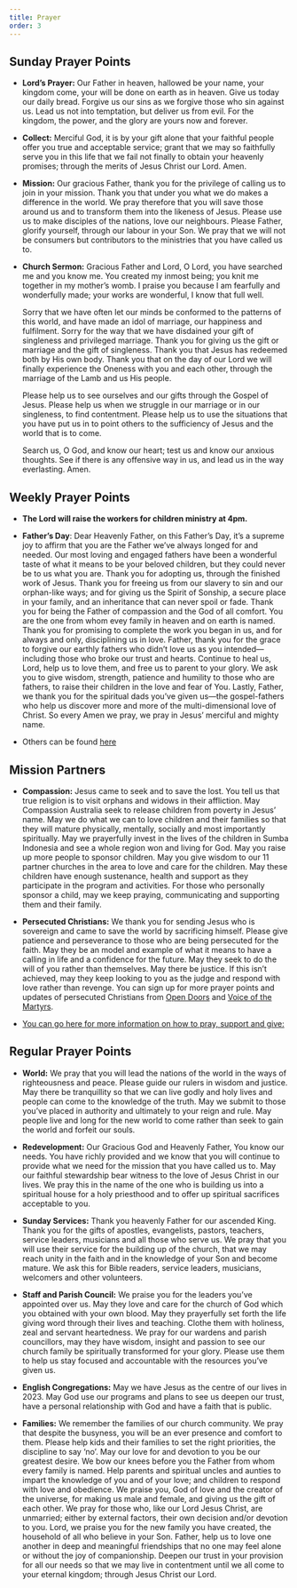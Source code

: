 ```yaml
---
title: Prayer
order: 3
---
```


## Sunday Prayer Points

- **Lord’s Prayer:** Our Father in heaven, hallowed be your name, your kingdom come, your will be done on earth as in heaven. Give us today our daily bread. Forgive us our sins as we forgive those who sin against us. Lead us not into temptation, but deliver us from evil. For the kingdom, the power, and the glory are yours now and forever.
  
- **Collect:** Merciful God, it is by your gift alone that your faithful people offer you true and acceptable service; grant that we may so faithfully serve you in this life that we fail not finally to obtain your heavenly promises; through the merits of Jesus Christ our Lord. Amen.
- **Mission:** Our gracious Father, thank you for the privilege of calling us to join in your mission. Thank you that under you what we do makes a difference in the world. We pray therefore that you will save those around us and to transform them into the likeness of Jesus. Please use us to make disciples of the nations, love our neighbours. Please Father, glorify yourself, through our labour in your Son. We pray that we will not be consumers but contributors to the ministries that you have called us to. 
- **Church Sermon:** Gracious Father and Lord, O Lord, you have searched me and you know me. You created my inmost being; you knit me together in my mother’s womb. I praise you because I am fearfully and wonderfully made; your works are wonderful, I know that full well. 

  Sorry that we have often let our minds be conformed to the patterns of this world, and have made an idol of marriage, our happiness and fulfilment. Sorry for the way that we have disdained your gift of singleness and privileged marriage. Thank you for giving us the gift or marriage and the gift of singleness. Thank you that Jesus has redeemed both by His own body. Thank you that on the day of our Lord we will finally experience the Oneness with you and each other, through the marriage of the Lamb and us His people.  

  Please help us to see ourselves and our gifts through the Gospel of Jesus. Please help us when we struggle in our marriage or in our singleness, to find contentment. Please help us to use the situations that you have put us in to point others to the sufficiency of Jesus and the world that is to come. 

  Search us, O God, and know our heart; test us and know our anxious thoughts. See if there is any offensive way in us, and lead us in the way everlasting. Amen. 


## Weekly Prayer Points
- **The Lord will raise the workers for children ministry at 4pm.**
- **Father’s Day**: Dear Heavenly Father, on this Father’s Day, it’s a supreme joy to affirm that you are the Father we’ve always longed for and needed. Our most loving and engaged fathers have been a wonderful taste of what it means to be your beloved children, but they could never be to us what you are.  Thank you for adopting us, through the finished work of Jesus. Thank you for freeing us from our slavery to sin and our orphan-like ways; and for giving us the Spirit of Sonship, a secure place in your family, and an inheritance that can never spoil or fade. Thank you for being the Father of compassion and the God of all comfort. You are the one from whom evey family in heaven and on earth is named. Thank you for promising to complete the work you began in us, and for always and only, disciplining us in love. Father, thank you for the grace to forgive our earthly fathers who didn’t love us as you intended—including those who broke our trust and hearts. Continue to heal us, Lord, help us to love them, and free us to parent to your glory. We ask you to give wisdom, strength, patience and humility to those who are fathers, to raise their children in the love and fear of You. Lastly, Father, we thank you for the spiritual dads you’ve given us—the gospel-fathers who help us discover more and more of the multi-dimensional love of Christ. So every Amen we pray, we pray in Jesus’ merciful and mighty name.

- Others can be found [here](https://stgeorgeshurstville.org.au/prayer) 

## Mission Partners
- **Compassion:** Jesus came to seek and to save the lost. You tell us that true religion is to visit orphans and widows in their affliction. May Compassion Australia seek to release children from poverty in Jesus’ name. May we do what we can to love children and their families so that they will mature physically, mentally, socially and most importantly spiritually. May we prayerfully invest in the lives of the children in Sumba Indonesia and see a whole region won and living for God. May you raise up more people to sponsor children. May you give wisdom to our 11 partner churches in the area to love and care for the children. May these children have enough sustenance, health and support as they participate in the program and activities. For those who personally sponsor a child, may we keep praying, communicating and supporting them and their family. 
- **Persecuted Christians:** We thank you for sending Jesus who is sovereign and came to save the world by sacrificing himself. Please give patience and perseverance to those who are being persecuted for the faith. May they be an model and example of what it means to have a calling in life and a confidence for the future. May they seek to do the will of you rather than themselves. May there be justice. If this isn’t achieved, may they keep looking to you as the judge and respond with love rather than revenge. You can sign up for more prayer points and updates of persecuted Christians from [Open Doors](https://vom.com.au/pray-for-the-persecuted-church/) and [Voice of the Martyrs](https://vom.com.au/prayer/). 

- [You can go here for more information on how to pray, support and give:](https://stgeorgeshurstville.org.au/mission-partners)

## Regular Prayer Points

- **World:** We pray that you will lead the nations of the world in the ways of righteousness and peace. Please guide our rulers in wisdom and justice. May there be tranquillity so that we can live godly and holy lives and people can come to the knowledge of the truth. May we submit to those you’ve placed in authority and ultimately to your reign and rule. May people live and long for the new world to come rather than seek to gain the world and forfeit our souls. 

- **Redevelopment:** Our Gracious God and Heavenly Father, You know our needs. You have richly provided and we know that you will continue to provide what we need for the mission that you have called us to. May our faithful stewardship bear witness to the love of Jesus Christ in our lives. We pray this in the name of the one who is building us into a spiritual house for a holy priesthood and to offer up spiritual sacrifices acceptable to you.

- **Sunday Services:** Thank you heavenly Father for our ascended King. Thank you for the gifts of apostles, evangelists, pastors, teachers, service leaders, musicians and all those who serve us. We pray that you will use their service for the building up of the church, that we may reach unity in the faith and in the knowledge of your Son and become mature. We ask this for Bible readers, service leaders, musicians, welcomers and other volunteers. 

- **Staff and Parish Council:** We praise you for the leaders you’ve appointed over us. May they love and care for the church of God which you obtained with your own blood. May they prayerfully set forth the life giving word through their lives and teaching. Clothe them with holiness, zeal and servant heartedness. We pray for our wardens and parish councillors, may they have wisdom, insight and passion to see our church family be spiritually transformed for your glory. Please use them to help us stay focused and accountable with the resources you’ve given us. 

- **English Congregations:** May we have Jesus as the centre of our lives in 2023. May God use our programs and plans to see us deepen our trust, have a personal relationship with God and have a faith that is public. 

- **Families:** We remember the families of our church community. We pray that despite the busyness, you will be an ever presence and comfort to them. Please help kids and their families to set the right priorities, the discipline to say ‘no’. May our love for and devotion to you be our greatest desire. We bow our knees before you the Father from whom every family is named. Help parents and spiritual uncles and aunties to impart the knowledge of you and of your love; and children to respond with love and obedience. We praise you, God of love and the creator of the universe, for making us male and female, and giving us the gift of each other. We pray for those who, like our Lord Jesus Christ, are unmarried; either by external factors, their own decision and/or devotion to you. Lord, we praise you for the new family you have created, the household of all who believe in your Son. Father, help us to love one another in deep and meaningful friendships that no one may feel alone or without the joy of companionship. Deepen our trust in your provision for all our needs so that we may live in contentment until we all come to your eternal kingdom; through Jesus Christ our Lord. 


